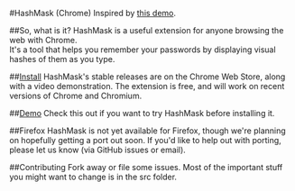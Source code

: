 #HashMask (Chrome)
Inspired by [this demo](http://lab.arc90.com/2009/07/09/hashmask-another-more-secure-experiment-in-password-masking/).


##So, what is it?
HashMask is a useful extension for anyone browsing the web with Chrome.  
It's a tool that helps you remember your passwords by displaying visual hashes of them as you type.

##[Install](https://chrome.google.com/webstore/detail/iijmhgjmfjnibiehilcmbbjffcmgolhn)
HashMask's stable releases are on the Chrome Web Store, along with a video demonstration.
The extension is free, and will work on recent versions of Chrome and Chromium.

##[Demo](http://wyantb.github.com/HashMask/index.html)
Check this out if you want to try HashMask before installing it.

##Firefox
HashMask is not yet available for Firefox, though we're planning on hopefully getting a port out soon.
If you'd like to help out with porting, please let us know (via GitHub issues or email).

##Contributing
Fork away or file some issues.
Most of the important stuff you might want to change is in the src folder.
